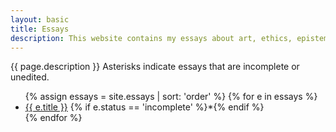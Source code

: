 ```yaml
---
layout: basic
title: Essays
description: This website contains my essays about art, ethics, epistemology, and metaphysics.
---
```

<p>{{ page.description }}  Asterisks indicate essays that are incomplete or unedited.</p>

<ul class="essay-list">
{% assign essays = site.essays | sort: 'order' %}
{% for e in essays %}
  <li title="{{ e.description | xml_escape }}">
    <a href="{{ e.url }}">{{ e.title }}</a>
    {% if e.status == 'incomplete' %}*{% endif %}
  </li>
{% endfor %}
</ul>
